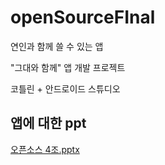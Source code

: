 # openSourceFInal
연인과 함께 쓸 수 있는 앱

"그대와 함께"    앱 개발 프로젝트

코틀린 + 안드로이드 스튜디오

## 앱에 대한 ppt
[오픈소스 4조.pptx](https://github.com/HyunSoo730/openSourceFInal/files/9600835/4.pptx)
